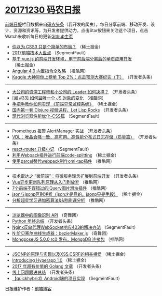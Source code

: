 # [20171230 码农日报](https://toutiao.qdkfweb.cn/date/2017/12/30)

[前端日报](https://qdkfweb.cn/c/news)栏目数据来自[码农头条](https://toutiao.qdkfweb.cn/)（我开发的爬虫），每日分享前端、移动开发、设计、资源和资讯等，为开发者提供动力，点击Star按钮来关注这个项目，点击Watch来收听每日的更新[Github主页](https://github.com/kujian/frontendDaily)
* [你以为 CSS3 只是个简单的布局？](https://toutiao.qdkfweb.cn/61282.html) （稀土掘金）
* [2017前端技术大盘点](https://toutiao.qdkfweb.cn/61219.html) （SegmentFault）
* [基于 vue.js 的前端开发环境，用于前后端分离后的单页应用开发](https://toutiao.qdkfweb.cn/61278.html) （稀土掘金）
* [Angular 4.0 内置指令全攻略](https://toutiao.qdkfweb.cn/61245.html) （推酷网）
* [Kaggle 大神带你上榜单 Top 2%：点击预测大赛纪实（下）](https://toutiao.qdkfweb.cn/61187.html) （开发者头条）

***
* [大公司的资深工程师和小公司的 Leader 如何决择？](https://toutiao.qdkfweb.cn/61166.html) （开发者头条）
* [[阅 #33] 如何监听一个 JS 对象的变化](https://toutiao.qdkfweb.cn/61259.html) （推酷网）
* [手把手教你如何实现 《前端异常监控系统》](https://toutiao.qdkfweb.cn/61285.html) （稀土掘金）
* [国内第一套 Clojure 视频课程，Let Lisp Rocks](https://toutiao.qdkfweb.cn/61171.html) （开发者头条）
* [现代浏览器性能优化-CSS篇](https://toutiao.qdkfweb.cn/61213.html) （SegmentFault）

***
* [Prometheus 报警 AlertManager 实战](https://toutiao.qdkfweb.cn/61164.html) （开发者头条）
* [VDL：唯品会强一致、高可用、高性能分布式日志存储（质量篇）](https://toutiao.qdkfweb.cn/61175.html) （开发者头条）
* [react-router 升级小记](https://toutiao.qdkfweb.cn/61215.html) （SegmentFault）
* [利用Webpack插件进行前端code-splitting](https://toutiao.qdkfweb.cn/61281.html) （稀土掘金）
* [使用parcel替代webpack制作omi-tap插件](https://toutiao.qdkfweb.cn/61256.html) （推酷网）

***
* [技术雷达之 “微前端”：将微服务理念扩展到前端开发](https://toutiao.qdkfweb.cn/61177.html) （开发者头条）
* [Vue异步更新队列原理从入门到放弃](https://toutiao.qdkfweb.cn/61246.html) （推酷网）
* [7个前端不容错过的jQuery图片滑块插件](https://toutiao.qdkfweb.cn/61257.html) （推酷网）
* [json与jsonp区别浅析（json才是目的，jsonp只是手段）](https://toutiao.qdkfweb.cn/61283.html) （稀土掘金）
* [分析超星学习通加密算法&amp;&amp;秒刷课分析](https://toutiao.qdkfweb.cn/61247.html) （推酷网）

***
* [浏览器中的图像识别 API](https://toutiao.qdkfweb.cn/61207.html) （奇舞团）
* [Python 年终总结](https://toutiao.qdkfweb.cn/61168.html) （开发者头条）
* [Nginx反向代理WebSocket响应403的解决办法](https://toutiao.qdkfweb.cn/61218.html) （SegmentFault）
* [N 阶贝塞尔曲线生成器：bezierMaker.js](https://toutiao.qdkfweb.cn/61209.html) （奇舞团）
* [MongooseJS 5.0.0 rc0 发布，MongoDB 连接包](https://toutiao.qdkfweb.cn/61260.html) （推酷网）

***
* [JSONP的原理与实现以及XSS,CSRF的相亲相爱](https://toutiao.qdkfweb.cn/61276.html) （稀土掘金）
* [Introducing Hyperapp 1.0](https://toutiao.qdkfweb.cn/61277.html) （稀土掘金）
* [2017 年超有价值的 Golang 文章](https://toutiao.qdkfweb.cn/61161.html) （开发者头条）
* [线上问题跟进总结](https://toutiao.qdkfweb.cn/61172.html) （开发者头条）
* [【quickhybrid】Android端的项目实现](https://toutiao.qdkfweb.cn/61222.html) （SegmentFault）

日报维护作者：[前端博客](https://qdkfweb.cn/) 